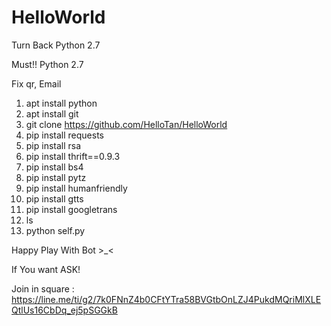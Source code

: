 # HelloWorld
Turn Back Python 2.7

Must!! Python 2.7

Fix qr, Email

1. apt install python
2. apt install git
3. git clone https://github.com/HelloTan/HelloWorld
4. pip install requests
5. pip install rsa
6. pip install thrift==0.9.3
7. pip install bs4
8. pip install pytz
9. pip install humanfriendly
10. pip install gtts
11. pip install googletrans
12. ls
13. python self.py



Happy Play With Bot >_<


If You want ASK!

Join in square :
https://line.me/ti/g2/7k0FNnZ4b0CFtYTra58BVGtbOnLZJ4PukdMQriMlXLEQtlUs16CbDq_ej5pSGGkB
